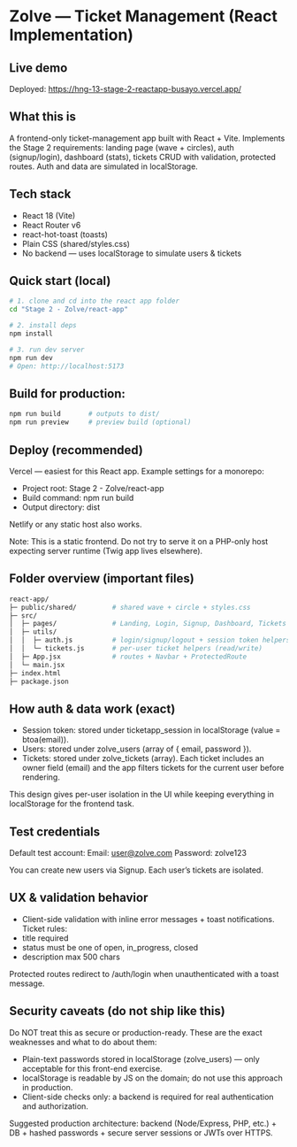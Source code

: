 # Zolve — Ticket Management (React Implementation)

## Live demo
Deployed: https://hng-13-stage-2-reactapp-busayo.vercel.app/

## What this is
A frontend-only ticket-management app built with React + Vite.
Implements the Stage 2 requirements: landing page (wave + circles), auth (signup/login), dashboard (stats), tickets CRUD with validation, protected routes. Auth and data are simulated in localStorage.

## Tech stack
- React 18 (Vite)
- React Router v6
- react-hot-toast (toasts)
- Plain CSS (shared/styles.css)
- No backend — uses localStorage to simulate users & tickets

## Quick start (local)
```bash
# 1. clone and cd into the react app folder
cd "Stage 2 - Zolve/react-app"

# 2. install deps
npm install

# 3. run dev server
npm run dev
# Open: http://localhost:5173
```

## Build for production:
```bash
npm run build       # outputs to dist/
npm run preview     # preview build (optional)
```
## Deploy (recommended)
Vercel — easiest for this React app. Example settings for a monorepo:
   - Project root: Stage 2 - Zolve/react-app
   -  Build command: npm run build
   -  Output directory: dist

Netlify or any static host also works.

Note: This is a static frontend. Do not try to serve it on a PHP-only host expecting server runtime (Twig app lives elsewhere).

## Folder overview (important files)
```bash
react-app/
├─ public/shared/         # shared wave + circle + styles.css
├─ src/
│  ├─ pages/              # Landing, Login, Signup, Dashboard, Tickets
│  ├─ utils/
│  │  ├─ auth.js          # login/signup/logout + session token helpers
│  │  └─ tickets.js       # per-user ticket helpers (read/write)
│  ├─ App.jsx             # routes + Navbar + ProtectedRoute
│  └─ main.jsx
├─ index.html
├─ package.json
```

## How auth & data work (exact)
- Session token: stored under ticketapp_session in localStorage (value = btoa(email)).
- Users: stored under zolve_users (array of { email, password }).
- Tickets: stored under zolve_tickets (array). Each ticket includes an owner field (email) and the app filters tickets for the current user before rendering.

This design gives per-user isolation in the UI while keeping everything in localStorage for the frontend task.

## Test credentials
Default test account:
Email: user@zolve.com
Password: zolve123

You can create new users via Signup. Each user’s tickets are isolated.

## UX & validation behavior
- Client-side validation with inline error messages + toast notifications.
Ticket rules:
- title required
- status must be one of open, in_progress, closed
- description max 500 chars

Protected routes redirect to /auth/login when unauthenticated with a toast message.

## Security caveats (do not ship like this)
Do NOT treat this as secure or production-ready. These are the exact weaknesses and what to do about them:
- Plain-text passwords stored in localStorage (zolve_users) — only acceptable for this front-end exercise.
- localStorage is readable by JS on the domain; do not use this approach in production.
- Client-side checks only: a backend is required for real authentication and authorization.

Suggested production architecture: backend (Node/Express, PHP, etc.) + DB + hashed passwords + secure server sessions or JWTs over HTTPS.